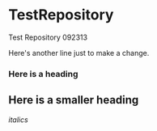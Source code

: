 TestRepository
==============

Test Repository 092313

Here's another line just to make a change.

### Here is a heading

## Here is a smaller heading

*italics*